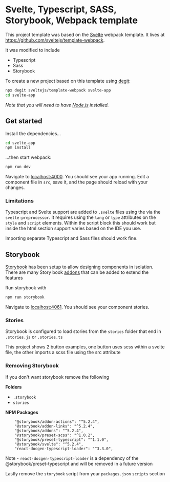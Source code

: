 # Svelte, Typescript, SASS, Storybook, Webpack template

This project template was based on the [Svelte](https://svelte.dev) webpack template. It lives at https://github.com/sveltejs/template-webpack.

It was modified to include
- Typescript
- Sass
- Storybook

To create a new project based on this template using [degit](https://github.com/Rich-Harris/degit):

```bash
npx degit sveltejs/template-webpack svelte-app
cd svelte-app
```

*Note that you will need to have [Node.js](https://nodejs.org) installed.*


## Get started

Install the dependencies...

```bash
cd svelte-app
npm install
```

...then start webpack:

```bash
npm run dev
```

Navigate to [localhost:4000](http://localhost:4000). You should see your app running. Edit a component file in `src`, save it, and the page should reload with your changes.

### Limitations
Typescript and Svelte support are added to `.svelte` files using the via the `svelte-preprocessor`. 
It requires using the `lang` or `type` attributes on the `style` and `script` elements. 
Within the script block this should work but inside the html section support varies based on the IDE you use. 

Importing separate Typescript and Sass files should work fine. 

## Storybook
[Storybook](https://storybook.js.org/) has been setup to allow designing components in isolation. There are many Story book [addons](https://storybook.js.org/addons/) that can be added to extend the features

Run storybook with 

```bash
npm run storybook
```
Navigate to [localhost:4061](http://localhost:4060). You should see your component stories.

### Stories
Storybook is configured to load stories from the `stories` folder that end in `.stories.js` or `.stories.ts`

This project shows 2 button examples, one button uses scss within a svelte file, the other imports a scss file using the src attribute

### Removing Storybook
If you don't want storybook remove the following

**Folders**
- `.storybook`
- `stories`

**NPM Packages**
```
    "@storybook/addon-actions": "^5.2.4",
    "@storybook/addon-links": "^5.2.4",
    "@storybook/addons": "^5.2.4",
    "@storybook/preset-scss": "^1.0.2",
    "@storybook/preset-typescript": "^1.1.0",
    "@storybook/svelte": "^5.2.4",
    "react-docgen-typescript-loader": "^3.3.0",
```
Note - `react-docgen-typescript-loader` is a dependency of the @storybook/preset-typescript and will be removed in a future version

Lastly remove the `storybook` script from your `packages.json` `scripts` section
